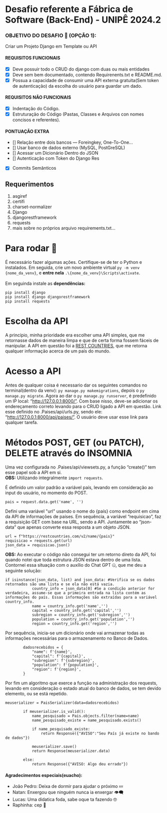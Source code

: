 
# Desafio referente a Fábrica de Software (Back-End) - UNIPÊ 2024.2 
### OBJETIVO DO DESAFIO :anger: (OPÇÃO 1):
  Criar um Projeto Django em Template ou API
#### REQUISITOS FUNCIONAIS
  
  - [x] Deve possuir todo o CRUD do django com duas ou mais entidades
  - [x] Deve sem bem documentado, contendo Requirenents.txt e README.md.
  - [x] Possua a capacidade de consumir uma API externa gratuita(Sem token de autenticação) da escolha do usuário para guardar um dado.
            
#### REQUISITOS NÃO FUNCIONAIS

  - [x] Indentação do Código.
  - [x] Estruturação do Código (Pastas, Classes e Arquivos con nomes concisos e referentes).

#### PONTUAÇÃO EXTRA
- [] Relação entre dois bancos — Foreingkey, One-To-One...
- [] Usar banco de dados externo (MySQL, PostGreSQL)
- [] Acessar um Dicionário Dentro do JSON
- [] Autenticação com Token do Django Res
- [x] Commits Semânticos

## Requerimentos
1. asgiref
2. certifi
3. charset-normalizer
4. Django
5. djangorestframework
6. requests
7. mais sobre no próprios arquivo requirements.txt...

# Para rodar :dizzy:
É necessário fazer algumas ações. Certifique-se de ter o Python e instalados. Em seguida, crie um novo ambiente virtual ```py -m venv {nome_da_venv}```, e __entre nela__ ```.\{nome_da_venv}\Scripts\activate```.
<br><br>
Em seguinda instale as __dependências:__
```
pip install django
pip install django djangorestframework
pip install requests
```





# Escolha da API
A princípio, minha prioridade era escolher uma API simples, que me retornasse dados de maneira limpa e que de certa forma fossem fáceis de manipular. A API em questão foi a [REST COUNTRIES](https://restcountries.com/), que me retorna qualquer informação acerca de um país do mundo.

# Acesso a API

Antes de qualquer coisa é necessario dar os seguintes comandos no terminal(dentro da venv): ```py manage.py makemigrations```, depois o ```py manage.py migrate```. Agora ao dar o ```py manage.py runserver```, é predefinido um IP local: “http://127.0.0.1:8000/”. Com base nisso, deve-se adicionar os endereçamento correto levando para o CRUD ligado a API em questão. Link esse definido no .Paises/api/urls.py, sendo ele: “http://127.0.0.1:8000/api/paises/”. O usuário deve usar esse link para qualquer tarefa. 

# Métodos POST, GET (ou PATCH), DELETE através do INSOMNIA
Uma vez configurada no .Paises/api/viewsets.py, a função “create()” tem esse papel sob a API em si. 
<br>
__OBS:__ Utilizando integralmente ```import requests```.

É definido um valor padrão a variável país, levando em consideração ao input do usuário, no momento do POST.
```
pais = request.data.get('name', '')
```


Defini uma variável "url" usando o nome do {país} como endpoint em cima da API de informações de países. Em sequência, a variável “requisicao”, faz a requisição GET com base na URL, sendo a API. Juntamente ao “json-data” que apenas converte essa resposta a um objeto JSON. 
```
url = f"https://restcountries.com/v2/name/{pais}"
requisicao = requests.get(url)
json_data = requisicao.json()
```

__OBS:__ Ao executar o código não consegui ter um retorno direto da API, foi quando notei que toda estrutura JSON estava dentro de uma lista. Contornei essa situação com o auxílio do Chat GPT :zipper_mouth_face:, que me deu a seguinte solução:
```
if isinstance(json_data, list) and json_data: #Verifica se os dados retornados são uma lista e se ela não está vazia.
            country_info = json_data[0] #Se a condição anterior for verdadeira, assume-se que a primeira entrada na lista contém as informações do país. Essas informações são extraídas para a variável country_info.  
            name = country_info.get('name','')
            capital = country_info.get('capital','')
            subregion = country_info.get('subregion','')
            population = country_info.get('population','')
            region = country_info.get('region','')
```

Por sequência, inicia-se um dicionário onde vai armazenar todas as informações necessárias para o armazenamento no Banco de Dados.
```
        dadosrecebidos = {             
            "name": f'{name}',
            "capital": f'{capital}',
            "subregion": f'{subregion}',
            "population": f'{population}',
            "region": f'{region}',
        }
```

Por fim um algoritmo que exerce a função na administração dos requests, levando em consideração o estado atual do banco de dados, se tem devido elemento, ou se está repetido.
```
meuserializer = PaisSerializer(data=dadosrecebidos)

        if meuserializer.is_valid():
            name_pesquisado = Pais.objects.filter(name=name)
            name_pesquisado_existe = name_pesquisado.exists()

            if name_pesquisado_existe:
                return Response({"AVISO":"Seu País já existe no bando de dados"})
            
            meuserializer.save()
            return Response(meuserializer.data)
            
        else:
            return Response({"AVISO: Algo deu errado"})
```


 #### Agradecimentos especiais(euacho):
- João Pedro: Deixa de dormir para ajudar o próximo :zzz:
- Natan: Enxergou que ninguém nunca ia enxergar :eye_speech_bubble:
- Lucas: Uma didatica foda, sabe oque ta fazendo :nerd_face:
- Raphinha: cep :wrestling:














